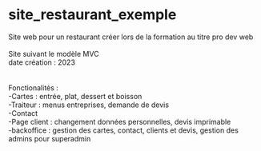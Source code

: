 # site_restaurant_exemple
Site web pour un restaurant créer lors de la formation au titre pro dev web
 <br> <br>
Site suivant le modèle MVC <br>
date création : 2023 <br>
 <br> <br>
Fonctionalités :  <br>
  -Cartes : entrée, plat, dessert et boisson <br>
  -Traiteur : menus entreprises,  demande de devis <br>
  -Contact <br>
  -Page client : changement données personnelles,  devis imprimable <br>
  -backoffice : gestion des cartes, contact, clients et devis, gestion des admins pour superadmin
